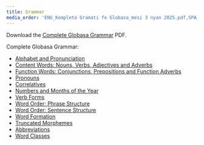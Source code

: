 ```yaml
---
title: Grammar
media_order: 'ENG_Kompleto Gramati fe Globasa_mesi 3 nyan 2025.pdf,SPA_Kompleto Gramati fe Globasa_mesi 3 nyan 2025.pdf'
---
```


Download the [Complete Globasa Grammar](ENG_Kompleto%20Gramati%20fe%20Globasa_mesi%209%20nyan%202025.pdf) PDF.

Complete Globasa Grammar:

* [Alphabet and Pronunciation](abece-ji-lafuzu)
* [Content Words: Nouns, Verbs, Adjectives and Adverbs](inharelexi)
* [Function Words: Conjunctions, Prepositions and Function Adverbs](gramatilexi)
* [Pronouns](pornamelexi)
* [Correlatives](tabellexi)
* [Numbers and Months of the Year](numer-ji-mesi)
* [Verb Forms](falelexili-morfo)
* [Word Order: Phrase Structure](jumlemonli-estrutur)
* [Word Order: Sentence Structure](jumleli-estrutur)
* [Word Formation](lexikostrui)
* [Truncated Morphemes](ofkatado-morfomon)
* [Abbreviations](kurtogixey)
* [Word Classes](lexiklase)